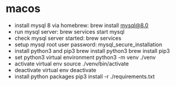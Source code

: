 # macos

- install mysql 8 via homebrew:
    brew install mysql@8.0
- run mysql server:
    brew services start mysql
- check mysql server started:
    brew services
- setup mysql root user password:
    mysql_secure_installation
- install python3 and pip3
    brew install python3
    brew install pip3
- set python3 virtual environment
    python3 -m venv ./venv
- activate virtual env
    source ./venv/bin/activate
- deactivate virtual env
    deactivate
- install python packages
    pip3 install -r ./requirements.txt

